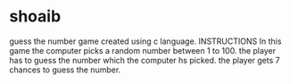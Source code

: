# shoaib
guess the number game created using c language.
INSTRUCTIONS
In this game the computer picks a random number between 1 to 100.
the player has to guess the number which the computer hs picked.
the player gets 7 chances to guess the number.

